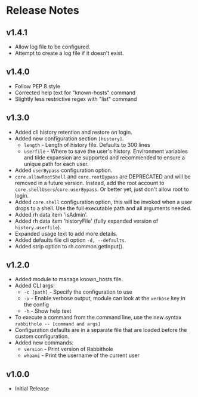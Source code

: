 # Release Notes

## v1.4.1

- Allow log file to be configured.
- Attempt to create a log file if it doesn't exist.

## v1.4.0

- Follow PEP 8 style
- Corrected help text for "known-hosts" command
- Slightly less restrictive regex with "list" command

## v1.3.0

- Added cli history retention and restore on login.
- Added new configuration section `[history]`.
    - `length` - Length of history file. Defaults to 300 lines
    - `userfile` - Where to save the user's history. Environment variables and tilde expansion are supported and recommended to ensure a unique path for each user.
- Added `userBypass` configuration option.
- `core.allowRootShell` and `core.rootBypass` are DEPRECATED and will be removed in a future version. Instead, add the root account to `core.shellUsers`/`core.userBypass`. Or better yet, just don't allow root to login.
- Added `core.shell` configuration option, this will be invoked when a user drops to a shell. Use the full executable path and all arguments needed.
- Added rh data item 'isAdmin'.
- Added rh data item 'historyFile' (fully expanded version of `history.userfile`).
- Expanded usage text to add more details.
- Added defaults file cli option `-d, --defaults`.
- Added strip option to rh.common.getInput().


## v1.2.0

- Added module to manage known_hosts file.
- Added CLI args:
    - `-c [path]` - Specify the configuration to use
    - `-v` - Enable verbose output, module can look at the `verbose` key in the config
    - `-h` - Show help text
- To execute a command from the command line, use the new syntax `rabbithole -- [command and args]`
- Configuration defaults are in a separate file that are loaded before the custom configuration.
- Added new commands:
    - `version` - Print version of Rabbithole
    - `whoami` - Print the username of the current user

## v1.0.0

- Initial Release
